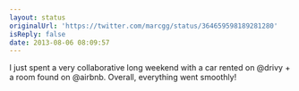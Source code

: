 ```yaml
---
layout: status
originalUrl: 'https://twitter.com/marcgg/status/364659598189281280'
isReply: false
date: 2013-08-06 08:09:57
---
```


I just spent a very collaborative long weekend with a car rented on @drivy + a room found on @airbnb. Overall, everything went smoothly!
